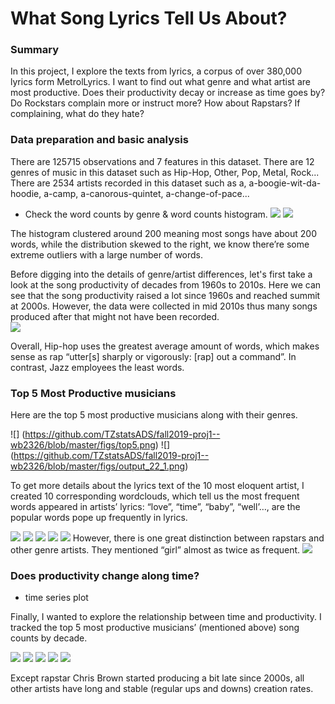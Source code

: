 # What Song Lyrics Tell Us About?

### Summary

In this project, I explore the texts from lyrics, a corpus of over 380,000 lyrics form MetrolLyrics. I want to find out what genre and what artist are most productive. Does their productivity decay or increase as time goes by? Do Rockstars complain more or instruct more? How about Rapstars? If complaining, what do they hate?

### Data preparation and basic analysis

There are 125715 observations and 7 features in this dataset. There are 12 genres of music in this dataset such as Hip-Hop, Other, Pop, Metal, Rock... There are 2534 artists recorded in this dataset such as a, a-boogie-wit-da-hoodie, a-camp, a-canorous-quintet, a-change-of-pace...

+ Check the word counts by genre & word counts histogram.
![](https://github.com/TZstatsADS/fall2019-proj1--wb2326/blob/master/figs/word_count_by_genre.png)
![](https://github.com/TZstatsADS/fall2019-proj1--wb2326/blob/master/figs/output_18_1.png)

The histogram clustered around 200 meaning most songs have about 200 words, while the distribution skewed to the right, we know there’re some extreme outliers with a large number of words. 

Before digging into the details of genre/artist differences, let's first take a look at the song productivity of decades from 1960s to 2010s. Here we can see that the song productivity raised a lot since 1960s and reached summit at 2000s. However, the data were collected in mid 2010s thus many songs produced after that might not have been recorded.  
![](https://github.com/TZstatsADS/fall2019-proj1--wb2326/blob/master/figs/output_19_0.png)

Overall, Hip-hop uses the greatest average amount of words, which makes sense as rap “utter[s] sharply or vigorously: [rap] out a command”. In contrast, Jazz employees the least words.

### Top 5 Most Productive musicians

Here are the top 5 most productive musicians along with their genres.

![] (https://github.com/TZstatsADS/fall2019-proj1--wb2326/blob/master/figs/top5.png)
![] (https://github.com/TZstatsADS/fall2019-proj1--wb2326/blob/master/figs/output_22_1.png)

To get more details about the lyrics text of the 10 most eloquent artist, I created 10 corresponding wordclouds, which tell us the most frequent words appeared in artists’ lyrics: “love”, “time”, “baby”, “well’…, are the popular words pope up frequently in lyrics.

![](https://github.com/TZstatsADS/fall2019-proj1--wb2326/blob/master/figs/output_30_0.png)
![](https://github.com/TZstatsADS/fall2019-proj1--wb2326/blob/master/figs/output_31_0.png)
![](https://github.com/TZstatsADS/fall2019-proj1--wb2326/blob/master/figs/output_32_0.png)
![](https://github.com/TZstatsADS/fall2019-proj1--wb2326/blob/master/figs/output_33_0.png)
![](https://github.com/TZstatsADS/fall2019-proj1--wb2326/blob/master/figs/output_34_0.png)
However, there is one great distinction between rapstars and other genre artists. They mentioned “girl” almost as twice as frequent.
![](https://github.com/TZstatsADS/fall2019-proj1--wb2326/blob/master/figs/words_ratio.png)

### Does productivity change along time?
+ time series plot

Finally, I wanted to explore the relationship between time and productivity. I tracked the top 5 most productive musicians’ (mentioned above) song counts by decade. 

![](https://github.com/TZstatsADS/fall2019-proj1--wb2326/blob/master/figs/output_35_1.png)
![](https://github.com/TZstatsADS/fall2019-proj1--wb2326/blob/master/figs/output_36_1.png)
![](https://github.com/TZstatsADS/fall2019-proj1--wb2326/blob/master/figs/output_37_1.png)
![](https://github.com/TZstatsADS/fall2019-proj1--wb2326/blob/master/figs/output_38_1.png)
![](https://github.com/TZstatsADS/fall2019-proj1--wb2326/blob/master/figs/output_39_1.png)

Except rapstar Chris Brown started producing a bit late since 2000s, all other artists have long and stable (regular ups and downs) creation rates.  
